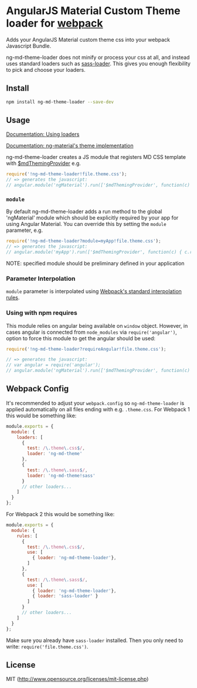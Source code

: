 # AngularJS Material Custom Theme loader for [webpack](http://webpack.github.io/)

Adds your AngularJS Material custom theme css into your webpack Javascript Bundle.

ng-md-theme-loader does not minify or process your css at all, and instead uses standard loaders such as [sass-loader](https://github.com/webpack-contrib/sass-loader). This gives you enough flexibility to pick and choose your loaders.

## Install

```bash
npm install ng-md-theme-loader --save-dev
```

## Usage

[Documentation: Using loaders](https://webpack.js.org/concepts/loaders/#using-loaders)

[Documentation: ng-material's theme implementation](https://github.com/angular/material/blob/master/docs/guides/THEMES_IMPL_NOTES.md#the-mini-dsl)

ng-md-theme-loader creates a JS module that registers MD CSS template with [$mdThemingProvider](https://material.angularjs.org/1.1.4/#custom-theme-styles)  e.g.

``` javascript
require('!ng-md-theme-loader!file.theme.css');
// => generates the javascript:
// angular.module('ngMaterial').run(['$mdThemingProvider', function(c) { c.registerStyles('content of the ?.theme.css file') }]);
```


### `module`

By default ng-md-theme-loader adds a run method to the global 'ngMaterial' module which should be explicitly required by your app for using Angular Material.
You can override this by setting the `module` parameter, e.g.

``` javascript
require('!ng-md-theme-loader?module=myApp!file.theme.css');
// => generates the javascript:
// angular.module('myApp').run(['$mdThemingProvider', function(c) { c.registerStyles('content of the ?.theme.css file') }]);
```

NOTE: specified module should be preliminary defined in your application

### Parameter Interpolation

`module` parameter is interpolated using 
[Webpack's standard interpolation rules](https://github.com/webpack/loader-utils#interpolatename).

### Using with npm requires

This module relies on angular being available on `window` object. However, in cases angular is connected from `node_modules` via `require('angular')`, option to force this module to get the angular should be used:

```javascript
require('!ng-md-theme-loader?requireAngular!file.theme.css');

// => generates the javascript:
// var angular = require('angular');
// angular.module('ngMaterial').run(['$mdThemingProvider', function(c) { c.registerStyles('content of the ?.theme.css file') }]);
```

## Webpack Config

It's recommended to adjust your `webpack.config` so `ng-md-theme-loader` is applied automatically on all files ending with e.g. `.theme.css`. For Webpack 1 this would be something like:

``` javascript
module.exports = {
  module: {
    loaders: [
      {
        test: /\.theme\.css$/,
        loader: 'ng-md-theme'
      },
      {
        test: /\.theme\.sass$/,
        loader: 'ng-md-theme!sass'
      }
      // other loaders...
    ]
  }
};
```
For Webpack 2 this would be something like:

``` javascript
module.exports = {
  module: {
    rules: [
      {
        test: /\.theme\.css$/,
        use: [
          { loader: 'ng-md-theme-loader'},
        ]
      },
      {
        test: /\.theme\.sass$/,
        use: [
          { loader: 'ng-md-theme-loader'},
          { loader: 'sass-loader' }
        ]
      }
      // other loaders...
    ]
  }
};
```
Make sure you already have `sass-loader` installed. Then you only need to write: `require('file.theme.css')`.

## License

MIT (http://www.opensource.org/licenses/mit-license.php)
